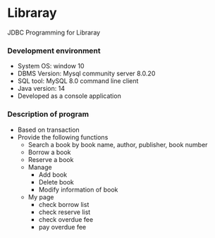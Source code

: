 # Libraray
JDBC Programming for Libraray

### Development environment
- System OS: window 10
- DBMS Version: Mysql community server 8.0.20
- SQL tool: MySQL 8.0 command line client
- Java version: 14
- Developed as a console application



### Description of program
* Based on transaction
* Provide the following functions
  - Search a book by book name, author, publisher, book number
  - Borrow a book
  - Reserve a book
  - Manage
    + Add book
    + Delete book
    + Modify information of book
  - My page
    + check borrow list
    + check reserve list
    + check overdue fee
    + pay overdue fee
  
